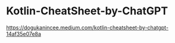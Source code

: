 # Kotlin-CheatSheet-by-ChatGPT

https://dogukanincee.medium.com/kotlin-cheatsheet-by-chatgpt-14af35e07e8a
